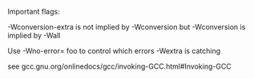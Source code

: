 Important flags:

-Wconversion-extra is not implied by -Wconversion but -Wconversion is implied by
-Wall

Use -Wno-error= foo to control which errors -Wextra is catching

see gcc.gnu.org/onlinedocs/gcc/invoking-GCC.html#Invoking-GCC
